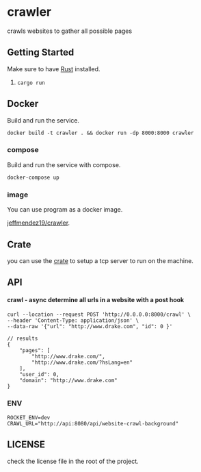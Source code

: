 # crawler

crawls websites to gather all possible pages

## Getting Started

Make sure to have [Rust](https://doc.rust-lang.org/book/ch01-01-installation.html) installed.

1. `cargo run`

## Docker 

Build and run the service.

`docker build -t crawler . && docker run -dp 8000:8000 crawler`

### compose

Build and run the service with compose.

`docker-compose up`

### image 

You can use program as a docker image.

[jeffmendez19/crawler](https://hub.docker.com/repository/docker/jeffmendez19/crawler).

## Crate 

you can use the [crate](https://crates.io/crates/website_crawler) to setup a tcp server to run on the machine.

## API

#### crawl - async determine all urls in a website with a post hook

```
curl --location --request POST 'http://0.0.0.0:8000/crawl' \
--header 'Content-Type: application/json' \
--data-raw '{"url": "http://www.drake.com", "id": 0 }'

// results
{
    "pages": [
        "http://www.drake.com/",
        "http://www.drake.com/?hsLang=en"
    ],
    "user_id": 0,
    "domain": "http://www.drake.com"
}
```

### ENV

```
ROCKET_ENV=dev
CRAWL_URL="http://api:8080/api/website-crawl-background"
```

## LICENSE

check the license file in the root of the project.
